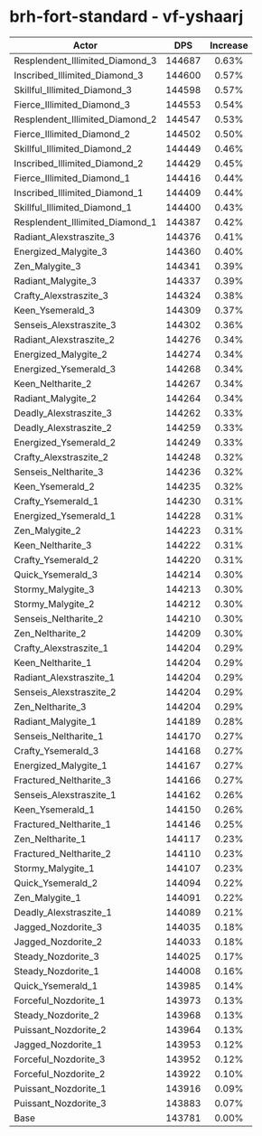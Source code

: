 # brh-fort-standard - vf-yshaarj
| Actor | DPS | Increase |
|---|:---:|:---:|
|Resplendent_Illimited_Diamond_3|144687|0.63%|
|Inscribed_Illimited_Diamond_3|144600|0.57%|
|Skillful_Illimited_Diamond_3|144598|0.57%|
|Fierce_Illimited_Diamond_3|144553|0.54%|
|Resplendent_Illimited_Diamond_2|144547|0.53%|
|Fierce_Illimited_Diamond_2|144502|0.50%|
|Skillful_Illimited_Diamond_2|144449|0.46%|
|Inscribed_Illimited_Diamond_2|144429|0.45%|
|Fierce_Illimited_Diamond_1|144416|0.44%|
|Inscribed_Illimited_Diamond_1|144409|0.44%|
|Skillful_Illimited_Diamond_1|144400|0.43%|
|Resplendent_Illimited_Diamond_1|144387|0.42%|
|Radiant_Alexstraszite_3|144376|0.41%|
|Energized_Malygite_3|144360|0.40%|
|Zen_Malygite_3|144341|0.39%|
|Radiant_Malygite_3|144337|0.39%|
|Crafty_Alexstraszite_3|144324|0.38%|
|Keen_Ysemerald_3|144309|0.37%|
|Senseis_Alexstraszite_3|144302|0.36%|
|Radiant_Alexstraszite_2|144276|0.34%|
|Energized_Malygite_2|144274|0.34%|
|Energized_Ysemerald_3|144268|0.34%|
|Keen_Neltharite_2|144267|0.34%|
|Radiant_Malygite_2|144264|0.34%|
|Deadly_Alexstraszite_3|144262|0.33%|
|Deadly_Alexstraszite_2|144259|0.33%|
|Energized_Ysemerald_2|144249|0.33%|
|Crafty_Alexstraszite_2|144248|0.32%|
|Senseis_Neltharite_3|144236|0.32%|
|Keen_Ysemerald_2|144235|0.32%|
|Crafty_Ysemerald_1|144230|0.31%|
|Energized_Ysemerald_1|144228|0.31%|
|Zen_Malygite_2|144223|0.31%|
|Keen_Neltharite_3|144222|0.31%|
|Crafty_Ysemerald_2|144220|0.31%|
|Quick_Ysemerald_3|144214|0.30%|
|Stormy_Malygite_3|144213|0.30%|
|Stormy_Malygite_2|144212|0.30%|
|Senseis_Neltharite_2|144210|0.30%|
|Zen_Neltharite_2|144209|0.30%|
|Crafty_Alexstraszite_1|144204|0.29%|
|Keen_Neltharite_1|144204|0.29%|
|Radiant_Alexstraszite_1|144204|0.29%|
|Senseis_Alexstraszite_2|144204|0.29%|
|Zen_Neltharite_3|144204|0.29%|
|Radiant_Malygite_1|144189|0.28%|
|Senseis_Neltharite_1|144170|0.27%|
|Crafty_Ysemerald_3|144168|0.27%|
|Energized_Malygite_1|144167|0.27%|
|Fractured_Neltharite_3|144166|0.27%|
|Senseis_Alexstraszite_1|144162|0.26%|
|Keen_Ysemerald_1|144150|0.26%|
|Fractured_Neltharite_1|144146|0.25%|
|Zen_Neltharite_1|144117|0.23%|
|Fractured_Neltharite_2|144110|0.23%|
|Stormy_Malygite_1|144107|0.23%|
|Quick_Ysemerald_2|144094|0.22%|
|Zen_Malygite_1|144091|0.22%|
|Deadly_Alexstraszite_1|144089|0.21%|
|Jagged_Nozdorite_3|144035|0.18%|
|Jagged_Nozdorite_2|144033|0.18%|
|Steady_Nozdorite_3|144025|0.17%|
|Steady_Nozdorite_1|144008|0.16%|
|Quick_Ysemerald_1|143985|0.14%|
|Forceful_Nozdorite_1|143973|0.13%|
|Steady_Nozdorite_2|143968|0.13%|
|Puissant_Nozdorite_2|143964|0.13%|
|Jagged_Nozdorite_1|143953|0.12%|
|Forceful_Nozdorite_3|143952|0.12%|
|Forceful_Nozdorite_2|143922|0.10%|
|Puissant_Nozdorite_1|143916|0.09%|
|Puissant_Nozdorite_3|143883|0.07%|
|Base|143781|0.00%|
